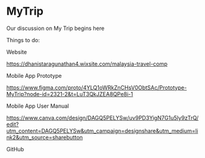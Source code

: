 # MyTrip
Our discussion on My Trip begins here 

Things to do: 

Website 

https://dhanistaragunathan4.wixsite.com/malaysia-travel-comp 

Mobile App Prototype

https://www.figma.com/proto/4YLQ1oWRkZnCHsV0ObtSAc/Prototype-MyTrip?node-id=2321-2&t=LuT3QkJZEA8QPe8i-1 

Mobile App User Manual 

https://www.canva.com/design/DAGQ5PELYSw/uv9PD3YigN7G1u5ly9zTrQ/edit?utm_content=DAGQ5PELYSw&utm_campaign=designshare&utm_medium=link2&utm_source=sharebutton 

GitHub 




